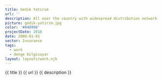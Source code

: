 ```yaml
---
title: Gedik Yatirim
url: ''
description: All over the country with widespread distribution network and world brands
picture: gedik-yatirim.jpg
color: '#048998'
projectDate: 2018
date: 2000-01-01
sector: Insurance
tags:
  - work
  - denge bilgisayar
layout: layouts/work.njk
---
```


{{ title }}
{{ url }}
{{ description }}

